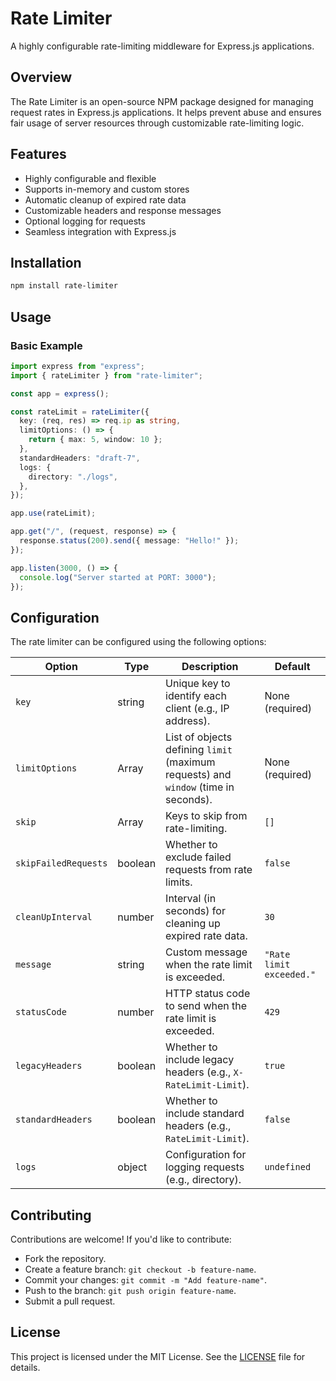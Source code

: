 # Rate Limiter

A highly configurable rate-limiting middleware for Express.js applications.

## Overview

The Rate Limiter is an open-source NPM package designed for managing request rates in Express.js applications. It helps prevent abuse and ensures fair usage of server resources through customizable rate-limiting logic.

## Features

- Highly configurable and flexible
- Supports in-memory and custom stores
- Automatic cleanup of expired rate data
- Customizable headers and response messages
- Optional logging for requests
- Seamless integration with Express.js

## Installation

```bash
npm install rate-limiter
```

## Usage

### Basic Example

```ts
import express from "express";
import { rateLimiter } from "rate-limiter";

const app = express();

const rateLimit = rateLimiter({
  key: (req, res) => req.ip as string,
  limitOptions: () => {
    return { max: 5, window: 10 };
  },
  standardHeaders: "draft-7",
  logs: {
    directory: "./logs",
  },
});

app.use(rateLimit);

app.get("/", (request, response) => {
  response.status(200).send({ message: "Hello!" });
});

app.listen(3000, () => {
  console.log("Server started at PORT: 3000");
});
```

## Configuration

The rate limiter can be configured using the following options:

| Option               | Type          | Description                                                                         | Default                  |
| -------------------- | ------------- | ----------------------------------------------------------------------------------- | ------------------------ |
| `key`                | string        | Unique key to identify each client (e.g., IP address).                              | None (required)          |
| `limitOptions`       | Array         | List of objects defining `limit` (maximum requests) and `window` (time in seconds). | None (required)          |
| `skip`               | Array<string> | Keys to skip from rate-limiting.                                                    | `[]`                     |
| `skipFailedRequests` | boolean       | Whether to exclude failed requests from rate limits.                                | `false`                  |
| `cleanUpInterval`    | number        | Interval (in seconds) for cleaning up expired rate data.                            | `30`                     |
| `message`            | string        | Custom message when the rate limit is exceeded.                                     | `"Rate limit exceeded."` |
| `statusCode`         | number        | HTTP status code to send when the rate limit is exceeded.                           | `429`                    |
| `legacyHeaders`      | boolean       | Whether to include legacy headers (e.g., `X-RateLimit-Limit`).                      | `true`                   |
| `standardHeaders`    | boolean       | Whether to include standard headers (e.g., `RateLimit-Limit`).                      | `false`                  |
| `logs`               | object        | Configuration for logging requests (e.g., directory).                               | `undefined`              |

## Contributing

Contributions are welcome! If you'd like to contribute:

- Fork the repository.
- Create a feature branch: `git checkout -b feature-name`.
- Commit your changes: `git commit -m "Add feature-name"`.
- Push to the branch: `git push origin feature-name`.
- Submit a pull request.

## License

This project is licensed under the MIT License. See the [LICENSE](LICENSE) file for details.
